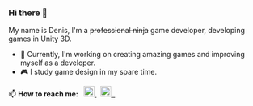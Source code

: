 ### Hi there 👋

My name is Denis, I'm a <strike>professional ninja</strike> game developer, developing games in Unity 3D.

- 🔭 Currently, I'm working on creating amazing games and improving myself as a developer. 
- 🎮 I study game design in my spare time.
 <p align='left'> 📫 <b> How to reach me: </b> 
   &nbsp;
  <a
   href="https://telegram.me/deyats"
  >
    <img
      height="21"
      src="https://cdn.jsdelivr.net/npm/simple-icons@v3/icons/telegram.svg"
    >
  </a>
  &nbsp;
  <a
   href="http://instagram.com/yatsenko.denisss"
  >
    <img
      height="21"
      src="https://cdn.jsdelivr.net/npm/simple-icons@4.19.0/icons/instagram.svg"
 
  </a>
  &nbsp;
</p>

